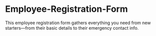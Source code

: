 # Employee-Registration-Form
This employee registration form gathers everything you need from new starters—from their basic details to their emergency contact info.
